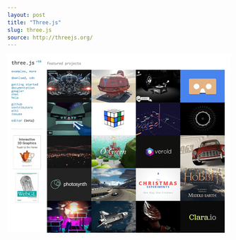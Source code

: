 ```yaml
---
layout: post
title: "Three.js"
slug: three.js
source: http://threejs.org/
---
```


<img src= "/screenshots/threejs.png">